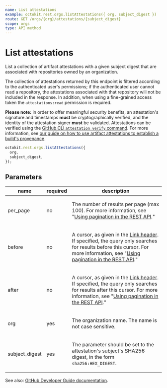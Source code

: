 ```yaml
---
name: List attestations
example: octokit.rest.orgs.listAttestations({ org, subject_digest })
route: GET /orgs/{org}/attestations/{subject_digest}
scope: orgs
type: API method
---
```


# List attestations

List a collection of artifact attestations with a given subject digest that are associated with repositories owned by an organization.

The collection of attestations returned by this endpoint is filtered according to the authenticated user's permissions; if the authenticated user cannot read a repository, the attestations associated with that repository will not be included in the response. In addition, when using a fine-grained access token the `attestations:read` permission is required.

**Please note:** in order to offer meaningful security benefits, an attestation's signature and timestamps **must** be cryptographically verified, and the identity of the attestation signer **must** be validated. Attestations can be verified using the [GitHub CLI `attestation verify` command](https://cli.github.com/manual/gh_attestation_verify). For more information, see [our guide on how to use artifact attestations to establish a build's provenance](https://docs.github.com/actions/security-guides/using-artifact-attestations-to-establish-provenance-for-builds).

```js
octokit.rest.orgs.listAttestations({
  org,
  subject_digest,
});
```

## Parameters

<table>
  <thead>
    <tr>
      <th>name</th>
      <th>required</th>
      <th>description</th>
    </tr>
  </thead>
  <tbody>
    <tr><td>per_page</td><td>no</td><td>

The number of results per page (max 100). For more information, see "[Using pagination in the REST API](https://docs.github.com/rest/using-the-rest-api/using-pagination-in-the-rest-api)."

</td></tr>
<tr><td>before</td><td>no</td><td>

A cursor, as given in the [Link header](https://docs.github.com/rest/guides/using-pagination-in-the-rest-api#using-link-headers). If specified, the query only searches for results before this cursor. For more information, see "[Using pagination in the REST API](https://docs.github.com/rest/using-the-rest-api/using-pagination-in-the-rest-api)."

</td></tr>
<tr><td>after</td><td>no</td><td>

A cursor, as given in the [Link header](https://docs.github.com/rest/guides/using-pagination-in-the-rest-api#using-link-headers). If specified, the query only searches for results after this cursor. For more information, see "[Using pagination in the REST API](https://docs.github.com/rest/using-the-rest-api/using-pagination-in-the-rest-api)."

</td></tr>
<tr><td>org</td><td>yes</td><td>

The organization name. The name is not case sensitive.

</td></tr>
<tr><td>subject_digest</td><td>yes</td><td>

The parameter should be set to the attestation's subject's SHA256 digest, in the form `sha256:HEX_DIGEST`.

</td></tr>
  </tbody>
</table>

See also: [GitHub Developer Guide documentation](https://docs.github.com/rest/orgs/orgs#list-attestations).
